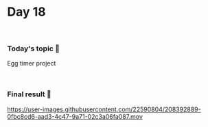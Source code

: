 # Day 18

&nbsp;

### Today's topic 🎯
Egg timer project

&nbsp;

### Final result 🎉
https://user-images.githubusercontent.com/22590804/208392889-0fbc8cd6-aad3-4c47-9a71-02c3a06fa087.mov


